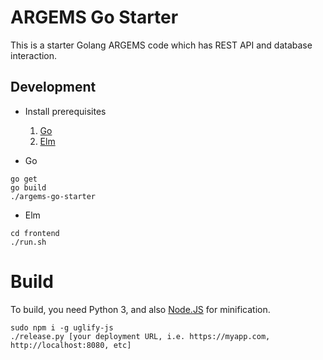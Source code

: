 # ARGEMS Go Starter

This is a starter Golang ARGEMS code which has REST API and database interaction.



## Development

- Install prerequisites
    1. [Go](https://golang.org/dl/)
    2. [Elm](https://guide.elm-lang.org/install/elm.html)

- Go
```
go get
go build
./argems-go-starter
```

- Elm
```
cd frontend
./run.sh
```

# Build
To build, you need Python 3, and also [Node.JS](https://nodejs.org/en/download/) for minification.
```
sudo npm i -g uglify-js
./release.py [your deployment URL, i.e. https://myapp.com, http://localhost:8080, etc]
```